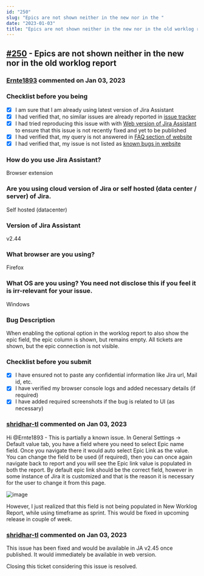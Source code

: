 ```yaml
---
id: "250"
slug: "Epics are not shown neither in the new nor in the "
date: "2023-01-03"
title: "Epics are not shown neither in the new nor in the old worklog report"
---
```



## [#250](https://github.com/shridhar-tl/jira-assistant/issues/250) - Epics are not shown neither in the new nor in the old worklog report

### [Ernte1893](https://github.com/Ernte1893) commented on Jan 03, 2023

### Checklist before you being

- [X] I am sure that I am already using latest version of Jira Assistant
- [X] I had verified that, no similar issues are already reported in [issue tracker](https://github.com/shridhar-tl/jira-assistant/issues)
- [X] I had tried reproducing this issue with with [Web version of Jira Assistant](https://app.jiraassistant.com) to ensure that this issue is not recently fixed and yet to be published
- [X] I had verified that, my query is not answered in [FAQ section of website](https://www.jiraassistant.com/faq)
- [X] I had verified that, my issue is not listed as [known bugs in website](https://www.jiraassistant.com/version-history)

### How do you use Jira Assistant?

Browser extension

### Are you using cloud version of Jira or self hosted (data center / server) of Jira.

Self hosted (datacenter)

### Version of Jira Assistant

v2.44

### What browser are you using?

Firefox

### What OS are you using? You need not disclose this if you feel it is irr-relevant for your issue.

Windows

### Bug Description

When enabling the optional option in the worklog report to also show the epic field, the epic column is shown, but remains empty. All tickets are shown, but the epic connection is not visible.

### Checklist before you submit

- [X] I have ensured not to paste any confidential information like Jira url, Mail id, etc.
- [X] I have verified my browser console logs and added necessary details (if required)
- [X] I have added required screenshots if the bug is related to UI (as necessary)

### [shridhar-tl](https://github.com/shridhar-tl) commented on Jan 03, 2023

Hi @Ernte1893 - This is partially a known issue. In General Settings -> Default value tab, you have a field where you need to select Epic name field. Once you navigate there it would auto select Epic Link as the value. You can change the field to be used (if required), then you can once again navigate back to report and you will see the Epic link value is populated in both the report. By default epic link should be the correct field, however in some instance of Jira it is customized and that is the reason it is necessary for the user to change it from this page.

![image](https://user-images.githubusercontent.com/37339683/210296378-aa7038c1-adc2-493b-851e-56223c49dd5e.png)

However, I just realized that this field is not being populated in New Worklog Report, while using timeframe as sprint. This would be fixed in upcoming release in couple of week.

### [shridhar-tl](https://github.com/shridhar-tl) commented on Jan 03, 2023

This issue has been fixed and would be available in JA v2.45 once published. It would immediately be available in web version.

Closing this ticket considering this issue is resolved.
